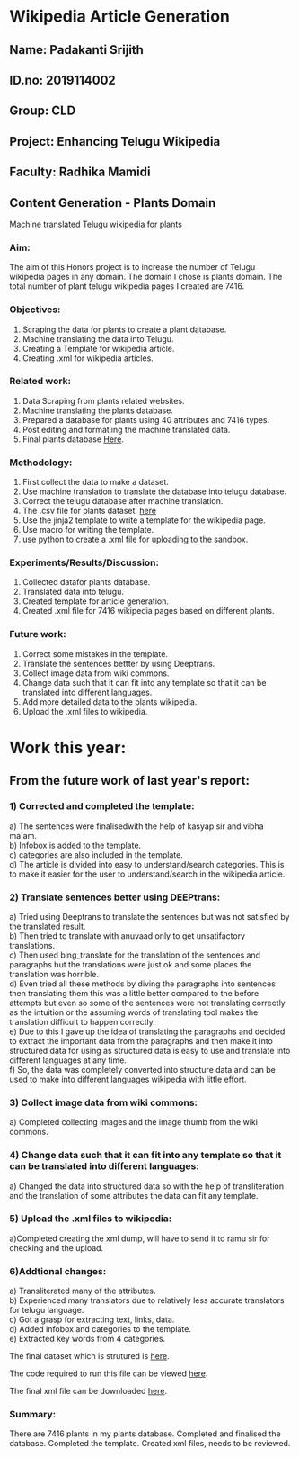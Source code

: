 # Wikipedia Article Generation
## Name: Padakanti Srijith
## ID.no: 2019114002
## Group: CLD
## Project: Enhancing Telugu Wikipedia
## Faculty: Radhika Mamidi

## Content Generation - Plants Domain
Machine translated Telugu wikipedia for plants
### Aim: 
The aim of this Honors project is to increase the number of Telugu wikipedia pages in any domain. The domain I chose is plants domain.
The total number of plant telugu wikipedia pages I created are 7416.

### Objectives:
1) Scraping the data for plants to create a plant database.<br />
2) Machine translating the data into Telugu.<br />
3) Creating a Template for wikipedia article.<br />
4) Creating .xml for wikipedia articles.


### Related work:
1) Data Scraping from plants related websites.<br />
2) Machine translating the plants database.<br />
3) Prepared a database for plants using 40 attributes and 7416 types.<br />
4) Post editing and formatiing the machine translated data.<br />
5) Final plants database [Here](https://docs.google.com/spreadsheets/d/1lbGH9-2tr1NSMClUi_FNch0qDr9RmBPmwqZAEQ0M4oI/edit#gid=0).

### Methodology:
1) First collect the data to make a dataset.<br />
2) Use machine translation to translate the database into telugu database.<br />
3) Correct the telugu database after machine translation.<br />
4) The .csv file for plants dataset. [here](https://docs.google.com/spreadsheets/d/1DUPudD23SuMjWWg8wX-OJzOoxEp-zePhNu3TuvISing/edit#gid=1216063786)<br />
5) Use the jinja2 template to write a template for the wikipedia page.<br />
6) Use macro for writing the template.<br />
7) use python to create a .xml file for uploading to the sandbox.

### Experiments/Results/Discussion:
1) Collected datafor plants database.<br />
2) Translated data into telugu.<br />
3) Created template for article generation.<br />
4) Created .xml file for 7416 wikipedia pages based on different plants.


### Future work:
1) Correct some mistakes in the template.<br />
2) Translate the sentences bettter by using Deeptrans.<br />
3) Collect image data from wiki commons.<br />
4) Change data such that it can fit into any template so that it can be translated into different languages.<br />
5) Add more detailed data to the plants wikipedia.<br />
6) Upload the .xml files to wikipedia.


# Work this year:

## From the future work of last year's report:

### 1) Corrected and completed the template:
 a) The sentences were finalisedwith the help of kasyap sir and vibha ma'am.<br />
 b) Infobox is added to the template.<br />
 c) categories are also included in the template.<br />
 d) The article is divided into easy to understand/search categories. This is to make it easier for the user to understand/search in the wikipedia article.
	
### 2) Translate sentences better using DEEPtrans:
 a) Tried using Deeptrans to translate the sentences but was not satisfied by the translated result.<br />
 b) Then tried to translate with anuvaad only to get unsatifactory translations.<br />
 c) Then used bing_translate for the translation of the sentences and paragraphs but the translations were just ok and some places the translation was horrible.<br />
 d) Even tried all these methods by diving the paragraphs into sentences then translating them this was a little better compared to the before attempts but even so some of the sentences were not translating correctly as the intuition or the assuming words of translating tool makes the translation difficult to happen correctly.<br />
 e) Due to this I gave up the idea of translating the paragraphs and decided to extract the important data from the paragraphs and then make it into structured data for using as structured data is easy to use and translate into different languages at any time.<br />
 f) So, the data was completely converted into structure data and can be used to make into  different languages wikipedia with little effort.

### 3) Collect image data from wiki commons:
 a) Completed collecting images and the image thumb from the wiki commons.
	
### 4) Change data such that it can fit into any template so that it can be translated into different languages:
 a) Changed the data into structured data so with the help of transliteration and the translation of some attributes the data can fit any template.
	
### 5) Upload the .xml files to wikipedia:
 a)Completed creating the xml dump, will have to send it to ramu sir for checking and the upload.

### 6)Addtional changes:
 a) Transliterated many of the attributes.<br />
 b) Experienced many translators due to relatively less accurate translators for telugu language.<br />
 c) Got a grasp for extracting text, links, data.<br />
 d) Added infobox and categories to the template.<br />
 e) Extracted key words from 4 categories.
	
	
The final dataset which is strutured is [here](https://docs.google.com/spreadsheets/d/17XLbnxtIJ2C-HR3W_JOmWFt6p5gpSWzygAG8D9yTvuo/edit?usp=sharing).

The code required to run this file can be viewed [here](https://colab.research.google.com/drive/1RNwc0WoeyY3_ooZnR56yYOWcFY4A0Ft4?usp=sharing).

The final xml file can be downloaded [here](https://iiitaphyd-my.sharepoint.com/:u:/g/personal/padakanti_srijith_research_iiit_ac_in/EdTnfY8a8mlIrC8md6HGDfwB1GFaIQreBCuenQUHgSMq1g?e=bgzn7h).
### Summary:

There are 7416 plants in my plants database. Completed and finalised the database. Completed the template. Created xml files, needs to be reviewed.
